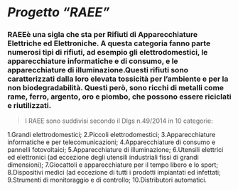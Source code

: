# ***Progetto “RAEE”***	

### RAEEè una sigla che sta per Rifiuti di Apparecchiature Elettriche ed Elettroniche. A questa categoria fanno parte numerosi tipi di rifiuti, ad esempio gli elettrodomestici, le apparecchiature informatiche e di consumo, e le apparecchiature di illuminazione.Questi rifiuti sono caratterizzati dalla loro elevata tossicità per l’ambiente e per la non biodegradabilità. Questi però, sono ricchi di metalli come rame, ferro, argento, oro e piombo, che possono essere riciclati e riutilizzati.

>I RAEE sono suddivisi secondo il Dlgs n.49/2014 in 10 categorie:

1.Grandi elettrodomestici;
2.Piccoli elettrodomestici;
3.Apparecchiature informatiche e per telecomunicazioni;
4.Apparecchiature di consumo e pannelli fotovoltaici;
5.Apparecchiature di illuminazione;
6.Utensili elettrici  ed elettronici (ad eccezione degli utensili industriali fissi di grandi dimensioni);
7.Giocattoli e apparecchiature per il tempo libero e lo sport;
8.Dispositivi medici (ad eccezione di tutti i prodotti impiantati ed infettati;
9.Strumenti di monitoraggio e di controllo;
10.Distributori automatici.

